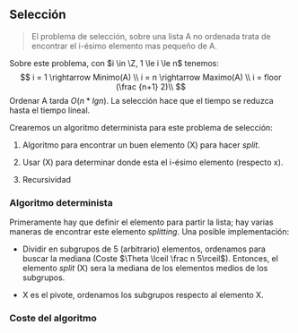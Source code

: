 ## Selección

> El problema de selección, sobre una lista A no ordenada trata de encontrar el i-ésimo elemento mas pequeño de A.

Sobre este problema, con $i \in \Z, 1 \le i \le n$ tenemos:
$$
i = 1 \rightarrow Minimo(A) \\
i = n \rightarrow Maximo(A) \\
i = floor (\frac {n+1} 2)\\
$$
Ordenar A tarda $O(n*lg n)$. La selección hace que el tiempo se reduzca hasta el tiempo lineal.

Crearemos un algoritmo determinista para este problema de selección:

1. Algoritmo para encontrar un buen elemento (X) para hacer _split_.
2. Usar (X) para determinar donde esta el i-ésimo elemento (respecto x).

3. Recursividad

### Algoritmo determinista

Primeramente hay que definir el elemento para partir la lista; hay varias maneras de encontrar este elemento _splitting_. Una posible implementación:

* Dividir en subgrupos de 5 (arbitrario) elementos, ordenamos para buscar la mediana (Coste $\Theta \lceil \frac n 5\rceil$). Entonces, el elemento _split_ (X) sera la mediana de los elementos medios de los subgrupos.

* X es el pivote, ordenamos los subgrupos respecto al elemento X.

### Coste del algoritmo